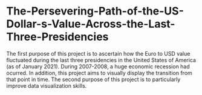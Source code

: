 # The-Persevering-Path-of-the-US-Dollar-s-Value-Across-the-Last-Three-Presidencies
The first purpose of this project is to ascertain how the Euro to USD value fluctuated during the last three presidencies in the United States of America (as of January 2021). During 2007-2008, a huge economic recession had ocurred. In addition, this project aims to visually display the transition from that point in time. The second purpose of this project is to particularly improve data visualization skills.
